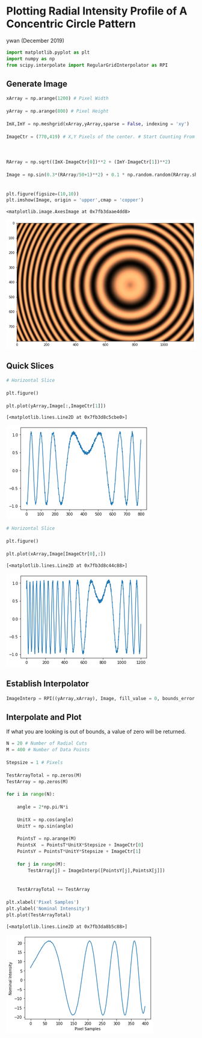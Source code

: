 
# Plotting Radial Intensity Profile of A Concentric Circle Pattern


ywan (December 2019)


```python
import matplotlib.pyplot as plt
import numpy as np
from scipy.interpolate import RegularGridInterpolator as RPI
```

## Generate Image


```python
xArray = np.arange(1200) # Pixel Width

yArray = np.arange(800) # Pixel Height

ImX,ImY = np.meshgrid(xArray,yArray,sparse = False, indexing = 'xy')

ImageCtr = (770,419) # X,Y Pixels of the center. # Start Counting From Top Left, Computer Default
 


RArray = np.sqrt((ImX-ImageCtr[0])**2 + (ImY-ImageCtr[1])**2)

Image = np.sin(0.3*(RArray/50+1)**2) + 0.1 * np.random.random(RArray.shape) # With Noise


plt.figure(figsize=(10,10))
plt.imshow(Image, origin = 'upper',cmap = 'copper') 
```




    <matplotlib.image.AxesImage at 0x7fb3daae4dd8>




![png](output_3_1.png)


## Quick Slices


```python
# Horizontal Slice

plt.figure()

plt.plot(yArray,Image[:,ImageCtr[1]])
```




    [<matplotlib.lines.Line2D at 0x7fb3d8c5cbe0>]




![png](output_5_1.png)



```python
# Horizontal Slice

plt.figure()

plt.plot(xArray,Image[ImageCtr[0],:])


```




    [<matplotlib.lines.Line2D at 0x7fb3d8c44c88>]




![png](output_6_1.png)


## Establish Interpolator


```python
ImageInterp = RPI((yArray,xArray), Image, fill_value = 0, bounds_error = False)
```

## Interpolate and Plot

If what you are looking is out of bounds, a value of zero will be returned.


```python
N = 20 # Number of Radial Cuts
M = 400 # Number of Data Points

Stepsize = 1 # Pixels 

TestArrayTotal = np.zeros(M)
TestArray = np.zeros(M)

for i in range(N):
    
    angle = 2*np.pi/N*i
    
    UnitX = np.cos(angle)
    UnitY = np.sin(angle)
    
    PointsT = np.arange(M)
    PointsX  = PointsT*UnitX*Stepsize + ImageCtr[0]
    PointsY = PointsT*UnitY*Stepsize + ImageCtr[1]
    
    for j in range(M):
        TestArray[j] = ImageInterp([PointsY[j],PointsX[j]])
    

    TestArrayTotal += TestArray
    
plt.xlabel('Pixel Samples')
plt.ylabel('Nominal Intensity')
plt.plot(TestArrayTotal)
```




    [<matplotlib.lines.Line2D at 0x7fb3da8b5c88>]




![png](output_10_1.png)

